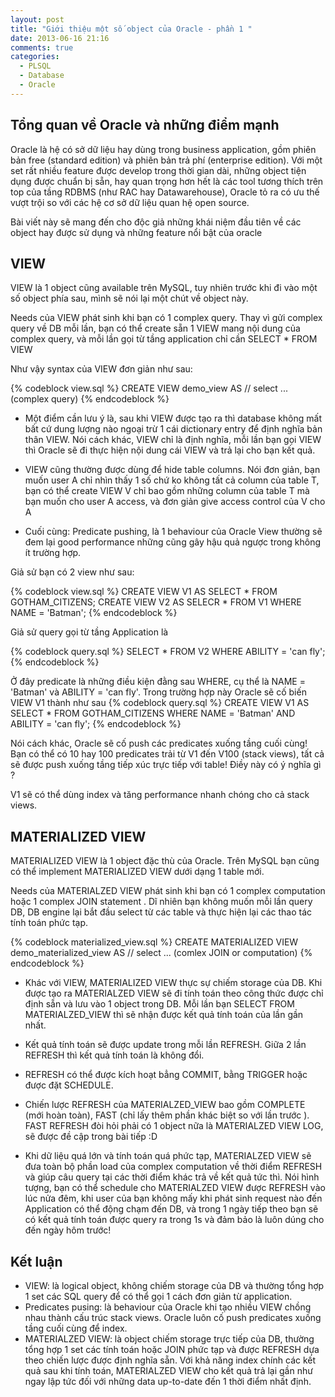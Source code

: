 ```yaml
---
layout: post
title: "Giới thiệu một số object của Oracle - phần 1 "
date: 2013-06-16 21:16
comments: true
categories: 
  - PLSQL 
  - Database 
  - Oracle
---
```


## Tổng quan về Oracle và những điểm mạnh 
Oracle là hệ có sở dữ liệu hay dùng trong business application, gồm phiên bản free (standard edition) và phiên bản trả phí (enterprise edition). Với một set rất nhiều feature được develop trong thời gian dài, những object tiện dụng được chuẩn bị sẵn, hay quan trọng hơn hết là các tool tương thích trên top của tầng RDBMS (như RAC hay Datawarehouse), Oracle tỏ ra có ưu thế vượt trội so với các hệ cơ sở dữ liệu quan hệ open source.

Bài viết này sẽ mang đến cho độc giả những khái niệm đầu tiên về các object hay được sử dụng và những feature nổi bật của oracle 

## VIEW 
VIEW là 1 object cũng available trên MySQL, tuy nhiên trước khi đi vào một số object phía sau, mình sẽ nói lại một chút về object này.

Needs của VIEW phát sinh khi bạn có 1 complex query. Thay vì gửi complex query về DB mỗi lần, bạn có thể create sẵn 1 VIEW mang nội dung của complex query, và mỗi lần gọi từ tầng application chỉ cần SELECT * FROM VIEW

Như vậy syntax của VIEW đơn giản như sau: 

{% codeblock view.sql %}
CREATE VIEW demo_view AS 
  // select ... (complex query)
{% endcodeblock %}

* Một điểm cần lưu ý là, sau khi VIEW được tạo ra thì database không mất bất cứ dung lượng nào ngoại trừ 1 cái dictionary entry để định nghĩa bản thân VIEW. Nói cách khác, VIEW chỉ là định nghĩa, mỗi lần bạn gọi VIEW thì Oracle sẽ đi thực hiện nội dung cái VIEW và trả lại cho bạn kết quả.

* VIEW cũng thường được dùng để hide table columns. Nói đơn giản, bạn muốn user A chỉ nhìn thấy 1 số chứ ko không tất cả column của table T, bạn có thể create VIEW V chỉ bao gồm những column của table T mà bạn muốn cho user A access, và đơn giản give access control của V cho A 

* Cuối cùng: Predicate pushing, là 1 behaviour của Oracle View thường sẽ đem lại good performance những cũng gây hậu quả ngược trong không ít trường hợp. 

Giả sử bạn có 2 view như sau: 

{% codeblock view.sql %}
CREATE VIEW V1 AS
  SELECT * FROM GOTHAM_CITIZENS;
CREATE VIEW V2 AS
  SELECR * FROM V1
  WHERE
    NAME = 'Batman';
{% endcodeblock %}

Giả sử query gọi từ tầng Application là 

{% codeblock query.sql %}
SELECT * FROM V2 
WHERE
  ABILITY = 'can fly';
{% endcodeblock %}

Ở đây predicate là những điều kiện đằng sau WHERE, cụ thể là NAME = 'Batman' và ABILITY = 'can fly'. Trong trường hợp này Oracle sẽ cố biến VIEW V1 thành như sau 
{% codeblock query.sql %}
CREATE VIEW V1 AS
  SELECT * FROM GOTHAM_CITIZENS
  WHERE
    NAME = 'Batman'
  AND
    ABILITY = 'can fly';
{% endcodeblock %}

Nói cách khác, Oracle sẽ cố push các predicates xuống tầng cuối cùng! Bạn có thể có 10 hay 100 predicates trải từ V1 đến V100 (stack views), tất cả sẽ được push xuống tầng tiếp xúc trực tiếp với table! Điềy này có ý nghĩa gì ?

V1 sẽ có thể dùng index và tăng performance nhanh chóng cho cả stack views.


## MATERIALIZED VIEW 

MATERIALIZED VIEW là 1 object đặc thù của Oracle. Trên MySQL bạn cũng có thể implement MATERIALIZED VIEW dưới dạng 1 table mới. 

Needs của MATERIALZED VIEW phát sinh khi bạn có 1 complex computation hoặc 1 complex JOIN statement . Dĩ nhiên bạn không muốn mỗi lần query DB, DB engine lại bắt đầu select từ các table và thực hiện lại các thao tác tính toán phức tạp.

{% codeblock materialized_view.sql %}
CREATE MATERIALIZED VIEW demo_materialized_view AS 
  // select ... (comlex JOIN or computation)
{% endcodeblock %}
 
* Khác với VIEW, MATERIALIZED VIEW thực sự chiếm storage của DB. Khi được tạo ra MATERIALZED VIEW sẽ đi tính toán theo công thức được chỉ định sẵn và lưu vào 1 object trong DB. Mỗi lần bạn SELECT FROM MATERIALZED_VIEW thì sẽ nhận được kết quả tính toán của lần gần nhất.

* Kết quả tính toán sẽ được update trong mỗi lần REFRESH. Giữa 2 lần REFRESH thì kết quả tính toán là không đổi.

* REFRESH có thể được kích hoạt bẳng COMMIT, bằng TRIGGER hoặc được đặt SCHEDULE.

* Chiến lược REFRESH của MATERIALZED_VIEW bao gồm COMPLETE (mới hoàn toàn), FAST (chỉ lấy thêm phần khác biệt so với lần trước ). FAST REFRESH đòi hỏi phải có 1 object nữa là MATERIALZED VIEW LOG, sẽ được đề cập trong bài tiếp :D

* Khi dữ liệu quá lớn và tính toán quá phức tạp, MATERIALZED VIEW sẽ đưa toàn bộ phần load của complex computation về thời điểm REFRESH và giúp câu query tại các thời điểm khác trả về kết quả tức thì. Nói hình tượng, bạn có thể schedule cho MATERIALZED VIEW được REFRESH vào lúc nửa đêm, khi user của bạn không mấy khi phát sinh request nào đến Application có thể động chạm đến DB, và trong 1 ngày tiếp theo bạn sẽ có kết quả tính toán được query ra trong 1s và đảm bảo là luôn dúng cho đến ngày hôm trước! 

 
## Kết luận
* VIEW: là logical object, không chiếm storage của DB và thường tổng hợp 1 set các SQL query để có thể gọi 1 cách đơn giản từ application.
* Predicates pusing: là behaviour của Oracle khi tạo nhiều VIEW chồng nhau thành cấu trúc stack views. Oracle luôn cố push predicates xuống tầng cuối cùng để index.
* MATERIALZED VIEW: là object chiếm storage trực tiếp của DB, thường tổng hợp 1 set các tính toán hoặc JOIN phức tạp và được REFRESH dựa theo chiến lược được định nghĩa sẵn. Với khả năng index chính các kết quả sau khi tính toán, MATERIALZED VIEW cho kết quả trả lại gần như ngay lập tức đối với những data up-to-date đến 1 thời điểm nhất định. 
